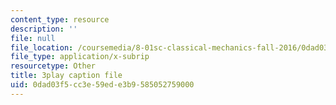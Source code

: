 ```yaml
---
content_type: resource
description: ''
file: null
file_location: /coursemedia/8-01sc-classical-mechanics-fall-2016/0dad03f5cc3e59ede3b9585052759000_MoRip5VVdkI.srt
file_type: application/x-subrip
resourcetype: Other
title: 3play caption file
uid: 0dad03f5-cc3e-59ed-e3b9-585052759000
---
```

